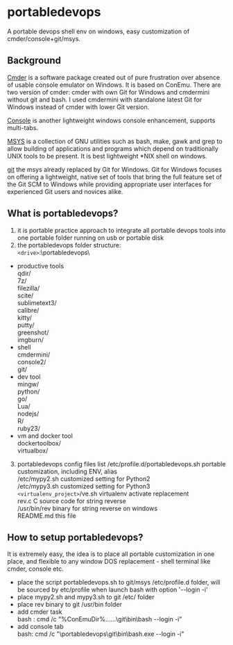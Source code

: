 # portabledevops

A portable devops shell env on windows, easy customization of cmder/console+git/msys.

## Background

[Cmder](https://github.com/cmderdev/cmder) is a software package created out of pure frustration over absence of usable console emulator on Windows. It is based on ConEmu. There are two version of cmder: cmder with own Git for Windows and cmdermini without git and bash. I used cmdermini with standalone latest Git for Windows instead of cmder with lower Git version.

[Console](https://sourceforge.net/projects/console/) is another lightweight windows console enhancement, supports multi-tabs.

[MSYS](http://www.mingw.org/wiki/MSYS) is a collection of GNU utilities such as bash, make, gawk and grep to allow building of applications and programs which depend on traditionally UNIX tools to be present. It is best lightweight *NIX shell on windows.

[git](https://git-for-windows.github.io/) the msys already replaced by Git for Windows. Git for Windows focuses on offering a lightweight, native set of tools that bring the full feature set of the Git SCM to Windows while providing appropriate user interfaces for experienced Git users and novices alike.

## What is portabledevops?

1. it is portable practice approach to integrate all portable devops tools into one portable folder running on usb or portable disk
2. the portabledevops folder structure:  
`<drive>`:\portabledevops\  
* productive tools  
qdir/   
7z/   
filezilla/   
scite/                 
sublimetext3/  
calibre/  
kitty/  
putty/  
greenshot/             
imgburn/   
* shell   
cmdermini/             
console2/  
git/                              
* dev tool  
mingw/    
python/               
go/                                              
Lua/                                   
nodejs/                
R/                     
ruby23/                  
* vm and docker tool                                          
dockertoolbox/        
virtualbox/   

3. portabledevops config files list
/etc/profile.d/portabledevops.sh   portable customization, including ENV, alias  
/etc/mypy2.sh                      customized setting for Python2  
/etc/mypy3.sh                      customized setting for Python3  
`<virtualenv_project>`/ve.sh         virtualenv activate replacement   
rev.c                              C source code for string reverse  
/usr/bin/rev                       binary for string reverse on windows  
README.md                          this file  

## How to setup portabledevops?

It is extremely easy, the idea is to place all portable customization in one place, and flexible to any window DOS replacement - shell terminal like cmder, console etc.
- place the script portabledevops.sh to git/msys /etc/profile.d folder, will be sourced by etc/profile when launch bash with option  '--login -i'   
- place mypy2.sh and mypy3.sh to git /etc/ folder  
- place rev binary to git /usr/bin folder  
- add cmder task   
bash :  cmd /c "%ConEmuDir%\..\..\..\git\bin\bash --login -i"  
- add console tab  
bash:  cmd /c "\portabledevops\git\bin\bash.exe --login -i"  

